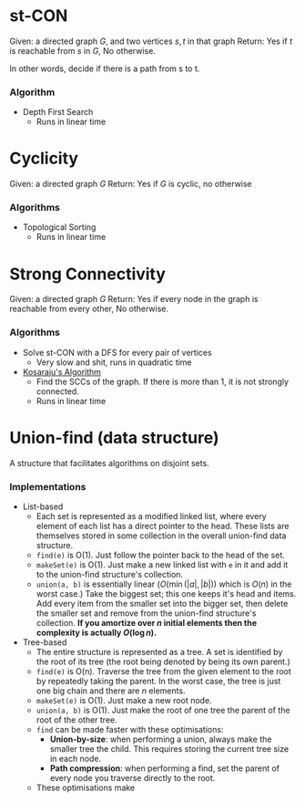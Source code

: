 # st-CON
Given: a directed graph $G$, and two vertices $s, t$ in that graph
Return: Yes if $t$ is reachable from $s$ in $G$, No otherwise.

In other words, decide if there is a path from s to t.
### Algorithm
- Depth First Search
	- Runs in linear time
# Cyclicity
Given: a directed graph $G$
Return: Yes if $G$ is cyclic, no otherwise
### Algorithms
- Topological Sorting
	- Runs in linear time
# Strong Connectivity
Given: a directed graph $G$
Return: Yes if every node in the graph is reachable from every other, No otherwise.
### Algorithms
- Solve st-CON with a DFS for every pair of vertices
	- Very slow and shit, runs in quadratic time
- [Kosaraju's Algorithm](Strongly%20Connected%20Components.md#Kosaraju's%20Algorithm)
	- Find the SCCs of the graph. If there is more than 1, it is not strongly connected.
	- Runs in linear time

# Union-find (data structure)
A structure that facilitates algorithms on disjoint sets.
### Implementations
- List-based
	- Each set is represented as a modified linked list, where every element of each list has a direct pointer to the head. These lists are themselves stored in some collection in the overall union-find data structure.
	- `find(e)` is O(1). Just follow the pointer back to the head of the set.
	- `makeSet(e)` is O(1). Just make a new linked list with `e` in it and add it to the union-find structure's collection.
	- `union(a, b)` is essentially linear ($O(\min(|a|, |b|))$ which is $O(n)$ in the worst case.) Take the biggest set; this one keeps it's head and items. Add every item from the smaller set into the bigger set, then delete the smaller set and remove from the union-find structure's collection. **If you amortize over $n$ initial elements then the complexity is actually $O(\log{n})$.**
- Tree-based
	- The entire structure is represented as a tree. A set is identified by the root of its tree (the root being denoted by being its own parent.)
	- `find(e)` is O(n). Traverse the tree from the given element to the root by repeatedly taking the parent. In the worst case, the tree is just one big chain and there are $n$ elements.
	- `makeSet(e)` is O(1). Just make a new root node.
	- `union(a, b)` is O(1). Just make the root of one tree the parent of the root of the other tree.
	- `find` can be made faster with these optimisations:
		- **Union-by-size**: when performing a union, always make the smaller tree the child. This requires storing the current tree size in each node.
		- **Path compression**: when performing a find, set the parent of every node you traverse directly to the root.
	- These optimisations make